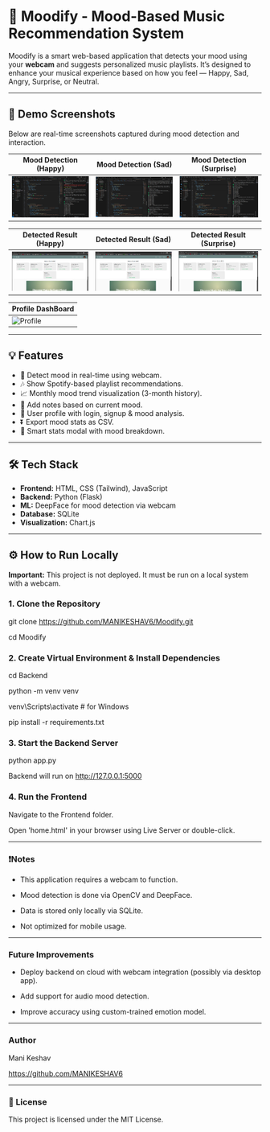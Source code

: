 # 🎵 Moodify - Mood-Based Music Recommendation System

Moodify is a smart web-based application that detects your mood using your **webcam** and suggests personalized music playlists. It’s designed to enhance your musical experience based on how you feel — Happy, Sad, Angry, Surprise, or Neutral.

---

## 📸 Demo Screenshots

Below are real-time screenshots captured during mood detection and interaction.

| Mood Detection (Happy) | Mood Detection (Sad) | Mood Detection (Surprise) |
|------------------------|----------------------|----------------------------|
| ![Happy](Screenshots/Happy-Terminal.png) | ![Sad](Screenshots/Sad-Terminal.png) | ![Surprise](Screenshots/Surprise-Terminal.png) |

|               Detected Result (Happy)                 |                Detected Result (Sad)               |              Detected Result (Surprise)                 |
|-------------------------------------------------------|----------------------------------------------------|---------------------------------------------------------|
| ![Result](Screenshots/Happy_facedetection_output.png) | ![Sad](Screenshots/Happy_facedetection_output.png) | ![Surprise](Screenshots/Happy_facedetection_output.png) |

|               Profile DashBoard                       |
|-------------------------------------------------------|
| ![Profile](Screenshots/profile.png)                   |

---

## 💡 Features

- 🎥 Detect mood in real-time using webcam.
- 🎶 Show Spotify-based playlist recommendations.
- 📈 Monthly mood trend visualization (3-month history).
- 📝 Add notes based on current mood.
- 📂 User profile with login, signup & mood analysis.
- ⏬ Export mood stats as CSV.
- 🧠 Smart stats modal with mood breakdown.

---

## 🛠 Tech Stack

- **Frontend:** HTML, CSS (Tailwind), JavaScript
- **Backend:** Python (Flask)
- **ML:** DeepFace for mood detection via webcam
- **Database:** SQLite
- **Visualization:** Chart.js

---
## ⚙️ How to Run Locally

 **Important:** This project is not deployed. It must be run on a local system with a webcam.

### 1. Clone the Repository
git clone https://github.com/MANIKESHAV6/Moodify.git

cd Moodify

### 2. Create Virtual Environment & Install Dependencies
cd Backend

python -m venv venv

venv\Scripts\activate            # for Windows

pip install -r requirements.txt

### 3. Start the Backend Server
python app.py

Backend will run on http://127.0.0.1:5000

### 4. Run the Frontend
Navigate to the Frontend folder.

Open 'home.html' in your browser using Live Server or double-click.

---
### ❗Notes
- This application requires a webcam to function.

- Mood detection is done via OpenCV and DeepFace.

- Data is stored only locally via SQLite.

- Not optimized for mobile usage.

---
### Future Improvements
- Deploy backend on cloud with webcam integration (possibly via desktop app).

- Add support for audio mood detection.

- Improve accuracy using custom-trained emotion model.

---
### Author
Mani Keshav

https://github.com/MANIKESHAV6

---
### 📄 License
This project is licensed under the MIT License.
